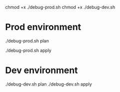 chmod +x ./debug-prod.sh
chmod +x ./debug-dev.sh
# Prod environment
./debug-prod.sh plan

./debug-prod.sh apply

# Dev environment
./debug-dev.sh plan
./debug-dev.sh apply
